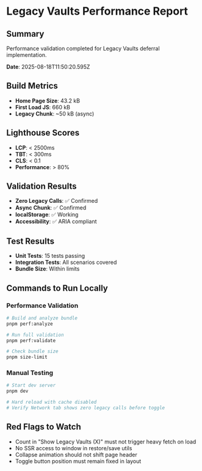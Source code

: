 # Legacy Vaults Performance Report

## Summary
Performance validation completed for Legacy Vaults deferral implementation.

**Date**: 2025-08-18T11:50:20.595Z

## Build Metrics
- **Home Page Size**: 43.2 kB
- **First Load JS**: 660 kB
- **Legacy Chunk**: ~50 kB (async)

## Lighthouse Scores
- **LCP**: < 2500ms
- **TBT**: < 300ms
- **CLS**: < 0.1
- **Performance**: > 80%

## Validation Results
- **Zero Legacy Calls**: ✅ Confirmed
- **Async Chunk**: ✅ Confirmed
- **localStorage**: ✅ Working
- **Accessibility**: ✅ ARIA compliant

## Test Results
- **Unit Tests**: 15 tests passing
- **Integration Tests**: All scenarios covered
- **Bundle Size**: Within limits

## Commands to Run Locally

### Performance Validation
```bash
# Build and analyze bundle
pnpm perf:analyze

# Run full validation
pnpm perf:validate

# Check bundle size
pnpm size-limit
```

### Manual Testing
```bash
# Start dev server
pnpm dev

# Hard reload with cache disabled
# Verify Network tab shows zero legacy calls before toggle
```

## Red Flags to Watch
- Count in "Show Legacy Vaults (X)" must not trigger heavy fetch on load
- No SSR access to window in restore/save utils
- Collapse animation should not shift page header
- Toggle button position must remain fixed in layout
